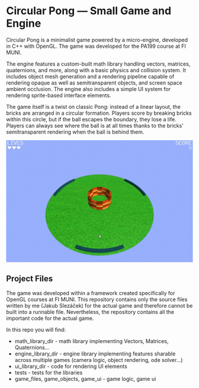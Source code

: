 # Circular Pong —​​​​​​​ Small Game and Engine

Circular Pong is a minimalist game powered by a micro-engine, developed in C++ with OpenGL.
The game was developed for the PA199 course at FI MUNI.

The engine features a custom-built math library handling vectors, matrices, quaternions, and more, along with a basic physics and collision system. It includes object mesh generation and a rendering pipeline capable of rendering opaque as well as semitransparent objects, and screen space ambient occlusion. The engine also includes a simple UI system for rendering sprite-based interface elements.

The game itself is a twist on classic Pong: instead of a linear layout, the bricks are arranged in a circular formation. Players score by breaking bricks within this circle, but if the ball escapes the boundary, they lose a life. Players can always see where the ball is at all times thanks to the bricks' semitransparent rendering when the ball is behind them.

![Circular Pong gameplay](devlog/pong.gif)

## Project Files

The game was developed within a framework created specifically for OpenGL courses at FI MUNI.
This repository contains only the source files written by me (Jakub Slezáček) 
for the actual game and therefore cannot be built into a runnable file. 
Nevertheless, the repository contains all the important code for the actual game.

In this repo you will find:

- math_library_dir - math library implementing Vectors, Matrices, Quaternions...
- engine_library_dir - engine library implementing features sharable across multiple games (camera logic, object rendering, ode solver...)
- ui_library_dir - code for rendering UI elements
- tests - tests for the libraries
- game_files, game_objects, game_ui - game logic, game ui
